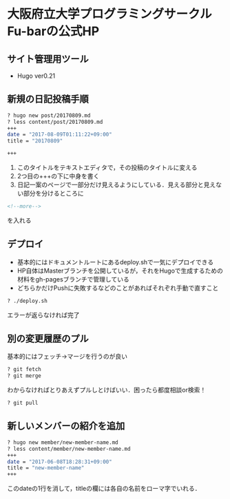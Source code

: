 # 大阪府立大学プログラミングサークルFu-barの公式HP

## サイト管理用ツール
- Hugo ver0.21

## 新規の日記投稿手順
   
```sh
? hugo new post/20170809.md
? less content/post/20170809.md
+++
date = "2017-08-09T01:11:22+09:00"
title = "20170809"

+++
```

1. このタイトルをテキストエディタで，その投稿のタイトルに変える
2. 2つ目の+++の下に中身を書く
3. 日記一案のページで一部分だけ見えるようにしている．見える部分と見えない部分を分けるところに

```html
<!--more-->
```

を入れる

## デプロイ

- 基本的にはドキュメントルートにあるdeploy.shで一気にデプロイできる
- HP自体はMasterブランチを公開しているが，それをHugoで生成するための材料をgh-pagesブランチで管理している
- どちらかだけPushに失敗するなどのことがあればそれぞれ手動で直すこと

```sh
? ./deploy.sh
```

エラーが返らなければ完了

## 別の変更履歴のプル

基本的にはフェッチ→マージを行うのが良い

```sh
? git fetch
? git merge
```

わからなければとりあえずプルしとけばいい．困ったら都度相談or検索！

```sh
? git pull
```

## 新しいメンバーの紹介を追加

```sh
? hugo new member/new-member-name.md
? less content/member/new-member-name.md
+++
date = "2017-06-08T18:28:31+09:00"
title = "new-member-name"
+++
```

このdateの1行を消して，titleの欄には各自の名前をローマ字でいれる．
